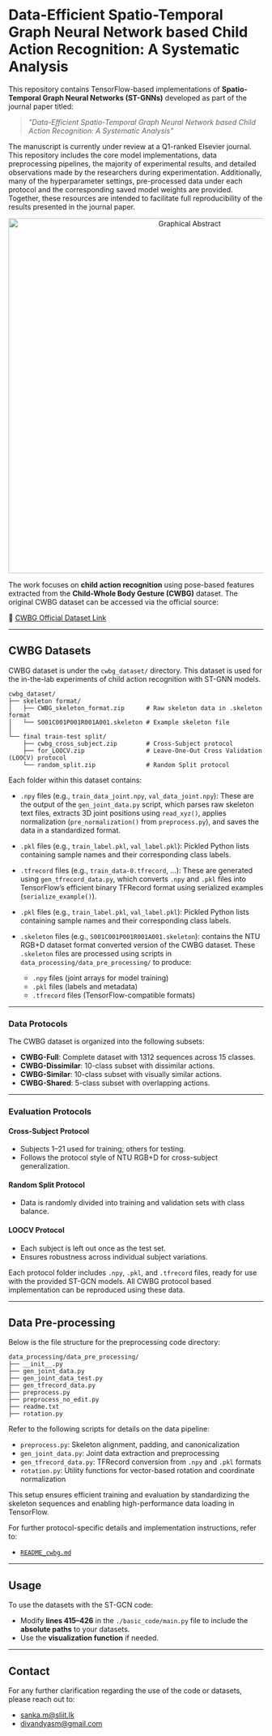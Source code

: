 # Data-Efficient Spatio-Temporal Graph Neural Network based Child Action Recognition: A Systematic Analysis

This repository contains TensorFlow-based implementations of **Spatio-Temporal Graph Neural Networks (ST-GNNs)** developed as part of the journal paper titled:

> *"Data-Efficient Spatio-Temporal Graph Neural Network based Child Action Recognition: A Systematic Analysis"*

The manuscript is currently under review at a Q1-ranked Elsevier journal. This repository includes the core model implementations, data preprocessing pipelines, the majority of experimental results, and detailed observations made by the researchers during experimentation. Additionally, many of the hyperparameter settings, pre-processed data under each protocol and the corresponding saved model weights are provided. Together, these resources are intended to facilitate full reproducibility of the results presented in the journal paper.

<p align="center"> <img src="./miscellaneous/ga.png" alt="Graphical Abstract" width="700"/> </p>

The work focuses on **child action recognition** using pose-based features extracted from the **Child-Whole Body Gesture (CWBG)** dataset. The original CWBG dataset can be accessed via the official source:

🔗 [CWBG Official Dataset Link](http://www.eed.usv.ro/~vatavu/projects/DissimilarityConsensus/)

---

##  CWBG Datasets

CWBG dataset is under the `cwbg_dataset/` directory. This dataset is used for the in-the-lab experiments of child action recognition with ST-GNN models.


```
cwbg_dataset/
├── skeleton format/
│   ├── CWBG_skeleton_format.zip      # Raw skeleton data in .skeleton format
│   └── S001C001P001R001A001.skeleton # Example skeleton file
│
└── final train-test split/
    ├── cwbg_cross_subject.zip        # Cross-Subject protocol
    ├── for_LOOCV.zip                 # Leave-One-Out Cross Validation (LOOCV) protocol
    └── random_split.zip              # Random Split protocol
```


Each folder within this dataset contains:

- `.npy` files (e.g., `train_data_joint.npy`, `val_data_joint.npy`): These are the output of the `gen_joint_data.py` script, which parses raw skeleton text files, extracts 3D joint positions using `read_xyz()`, applies normalization (`pre_normalization()` from `preprocess.py`), and saves the data in a standardized format.
  
- `.pkl` files (e.g., `train_label.pkl`, `val_label.pkl`): Pickled Python lists containing sample names and their corresponding class labels.

- `.tfrecord` files (e.g., `train_data-0.tfrecord`, ...): These are generated using `gen_tfrecord_data.py`, which converts `.npy` and `.pkl` files into TensorFlow’s efficient binary TFRecord format using serialized examples (`serialize_example()`).

- `.pkl` files (e.g., `train_label.pkl`, `val_label.pkl`): Pickled Python lists containing sample names and their corresponding class labels.

- `.skeleton` files (e.g., `S001C001P001R001A001.skeleton`): contains the NTU RGB+D dataset format converted version of the CWBG dataset. These `.skeleton` files are processed using scripts in `data_processing/data_pre_processing/` to produce:
	- `.npy` files (joint arrays for model training)
	- `.pkl` files (labels and metadata)
	- `.tfrecord` files (TensorFlow-compatible formats)

---

### Data Protocols

The CWBG dataset is organized into the following subsets:

- **CWBG-Full**: Complete dataset with 1312 sequences across 15 classes.
- **CWBG-Dissimilar**: 10-class subset with dissimilar actions.
- **CWBG-Similar**: 10-class subset with visually similar actions.
- **CWBG-Shared**: 5-class subset with overlapping actions.

---

### Evaluation Protocols

#### Cross-Subject Protocol
- Subjects 1–21 used for training; others for testing.
- Follows the protocol style of NTU RGB+D for cross-subject generalization.

#### Random Split Protocol
- Data is randomly divided into training and validation sets with class balance.

#### LOOCV Protocol
- Each subject is left out once as the test set.
- Ensures robustness across individual subject variations.

Each protocol folder includes `.npy`, `.pkl`, and `.tfrecord` files, ready for use with the provided ST-GCN models. All CWBG protocol based implementation can be reproduced using these data.

---

##  Data Pre-processing

Below is the file structure for the preprocessing code directory:

```
data_processing/data_pre_processing/
├── __init__.py
├── gen_joint_data.py
├── gen_joint_data_test.py
├── gen_tfrecord_data.py
├── preprocess.py
├── preprocess_no_edit.py
├── readme.txt
├── rotation.py
```

Refer to the following scripts for details on the data pipeline:
- `preprocess.py`: Skeleton alignment, padding, and canonicalization
- `gen_joint_data.py`: Joint data extraction and preprocessing
- `gen_tfrecord_data.py`: TFRecord conversion from `.npy` and `.pkl` formats
- `rotation.py`: Utility functions for vector-based rotation and coordinate normalization

This setup ensures efficient training and evaluation by standardizing the skeleton sequences and enabling high-performance data loading in TensorFlow.

For further protocol-specific details and implementation instructions, refer to:
- [`README_cwbg.md`](./README_cwbg.md)

---

## Usage

To use the datasets with the ST-GCN code:

- Modify **lines 415–426** in the `./basic_code/main.py` file to include the **absolute paths** to your datasets.
- Use the **visualization function** if needed.

---

## Contact

For any further clarification regarding the use of the code or datasets, please reach out to:

- sanka.m@sliit.lk  
- divandyasm@gmail.com
